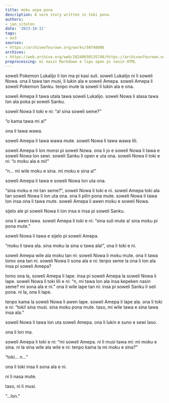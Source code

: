 ```yaml
---
title: moku unpa pona
description: A vore story written in toki pona.
authors:
- jan_sitelen
date: '2023-10-11'
tags:
- ao3
sources:
- https://archiveofourown.org/works/50748886
archives:
- https://web.archive.org/web/20240930135748/https://archiveofourown.org/works/50748886
preprocessing: mi nasin Markdown e lipu open pi nasin HTML
---
```


soweli Pokemon Lukalijo li lon ma pi kasi suli. soweli Lukalijo ni li soweli Nowa. ona li tawa tan musi, li lukin ala e soweli Amepa. soweli Amepa li soweli Pokemon Sanku. tenpo mute la soweli li lukin ala e ona.

soweli Amepa li tawa utala tawa soweli Lukalijo. soweli Nowa li alasa tawa lon ala poka pi soweli Sanku.

soweli Nowa li toki e ni: “a! sina soweli seme?”

“o kama tawa mi a!”

ona li tawa wawa.

soweli Amepa li tawa wawa mute. soweli Nowa li tawa wawa lili.

soweli Amepa li lon monsi pi soweli Nowa. ona li jo e soweli Nowa li tawa e soweli Nowa lon sewi. soweli Sanku li open e uta ona. soweli Nowa li toki e ni: “o moku ala e mi!”

“n... mi wile moku e sina. mi moku e sina a!”

soweli Amepa li tawa e soweli Nowa lon uta ona.

“sina moku e mi tan seme?”, soweli Nowa li toki e ni. soweli Amepa toki ala tan soweli Nowa li lon uta ona. ona li pilin pona mute. soweli Nowa li tawa lon insa ona li tawa mute. soweli Amepa li awen moku e soweli Nowa.

sijelo ale pi soweli Nowa li lon insa e insa pi soweli Sanku.

ona li awen tawa. soweli Amepa li toki e ni: “sina suli mute a! sina moku pi pona mute.”

soweli Nowa li tawa e sijelo pi soweli Amepa.

“moku li tawa ala. sina moku la sina o tawa ala!”, ona li toki e ni.

soweli Amepa wile ala moku tan ni: soweli Nowa li moku mute. ona li tawa tomo ona tan ni. soweli Nowa li sona ala e ni: tenpo seme la ona li lon ala insa pi soweli Amepa?

tomo ona la, soweli Amepa li lape. insa pi soweli Amepa la soweli Nowa li lape. soweli Nowa li toki lili e ni: “n, mi tawa lon ala insa kepeken nasin seme? mi sona ala e ni.” ona li wile lape tan ni: insa pi soweli Sanku li seli pona. ni la, ona li lape.

tenpo kama la soweli Nowa li awen lape. soweli Amepa li lape ala. ona li toki e ni: “toki! sina musi. sina moku pona mute. taso, mi wile tawa e sina tawa insa ala.”

soweli Nowa li tawa lon uta soweli Amepa. ona li lukin e suno e sewi laso.

ona li lon ma.

soweli Amepa li toki e ni: “mi soweli Amepa. ni li musi tawa mi: mi moku e sina. ni la sina wile ala wile e ni: tenpo kama la mi moku e sina?”

“toki… n…”

ona li toki insa li sona ala e ni.

ni li nasa mute.

taso, ni li musi.

“…lon.”